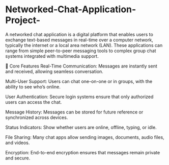 # Networked-Chat-Application-Project-

A networked chat application is a digital platform that enables users to exchange text-based messages in real-time over a computer network, typically the internet or a local area network (LAN). These applications can range from simple peer-to-peer messaging tools to complex group chat systems integrated with multimedia support.

🧩 Core Features
Real-Time Communication: Messages are instantly sent and received, allowing seamless conversation.

Multi-User Support: Users can chat one-on-one or in groups, with the ability to see who’s online.

User Authentication: Secure login systems ensure that only authorized users can access the chat.

Message History: Messages can be stored for future reference or synchronized across devices.

Status Indicators: Show whether users are online, offline, typing, or idle.

File Sharing: Many chat apps allow sending images, documents, audio files, and videos.

Encryption: End-to-end encryption ensures that messages remain private and secure.
